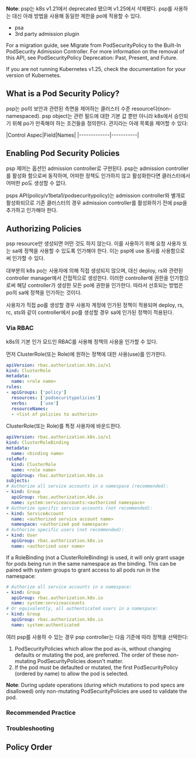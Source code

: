 **Note**:
psp는 k8s v1.21에서 deprecated 됐으며 v1.25에서 삭제됐다. psp를 사용하는 대신 아래 방법을 사용해 동일한 제한을 po에 적용할 수 있다.

- psa
- 3rd party admission plugin

For a migration guide, see Migrate from PodSecurityPolicy to the Built-In PodSecurity Admission Controller. For more information on the removal of this API, see PodSecurityPolicy Deprecation: Past, Present, and Future.

If you are not running Kubernetes v1.25, check the documentation for your version of Kubernetes.

## What is a Pod Security Policy?
psp는 po의 보안과 관련된 측면을 제어하는 클러스터 수준 resource다(non-namespaced). psp object는 관련 필드에 대한 기본 값 뿐만 아니라 k8s에서 승인되기 위해 po가 만족해야 하는 조건들을 정의한다. 관지라는 아래 목록을 제어할 수 있다:

|Control Aspec|Field|Names|
|-------------|-----------|

## Enabling Pod Security Policies
psp 제어는 옵션인 admission controller로 구현된다. psp는 admission controller를 활성화 함으로써 동작하며, 어떠한 정책도 인가하지 않고 활성화한다면 클러스터에서 어떠한 po도 생성할 수 없다.

psps API(policy/v1beta1/podsecuritypolicy)는 admission controller와 별개로 활성화되므로 기존 클러스터의 경우 admission controller를 활성화하기 전에 psp을 추가하고 인가해야 한다.

## Authorizing Policies
psp resource만 생성되면 어떤 것도 하지 않는다. 이를 사용하기 위해 요청 사용자 또는 sa에 정책을 사용할 수 있도록 인가해야 한다. 이는 psp에 use 동사를 사용함으로 써 인가할 수 있다.

대부분의 k8s po는 사용자에 의해 직접 생성되지 않으며, 대신 deploy, rs와 관련된 controller manager에서 간접적으로 생성한다. 이러한 controller에 권한을 인가함으로써 해당 controller가 생성한 모든 po에 권한을 인가한다. 따라서 선호되는 방법은 po의 sa에 정책을 인가하는 것이다.

사용자가 직접 po를 생성할 경우 사용자 계정에 인가된 정책이 적용되며 deploy, rs, rc, sts와 같이 controller에서 po를 생성할 경우 sa에 인가된 정책이 적용된다.

### Via RBAC
k8s의 기본 인가 모드인 RBAC를 사용해 정책의 사용을 인가할 수 있다.

먼저 ClusterRole(또는 Role)에 원하는 정책에 대한 사용(use)를 인가한다.

``` yaml
apiVersion: rbac.authorization.k8s.io/v1
kind: ClusterRole
metadata:
  name: <role name>
rules:
- apiGroups: ['policy']
  resources: ['podsecuritypolicies']
  verbs:     ['use']
  resourceNames:
  - <list of policies to authorize>
```

ClusterRole(또는 Role)를 특정 사용자에 바운드한다.

``` yaml
apiVersion: rbac.authorization.k8s.io/v1
kind: ClusterRoleBinding
metadata:
  name: <binding name>
roleRef:
  kind: ClusterRole
  name: <role name>
  apiGroup: rbac.authorization.k8s.io
subjects:
# Authorize all service accounts in a namespace (recommended):
- kind: Group
  apiGroup: rbac.authorization.k8s.io
  name: system:serviceaccounts:<authorized namespace>
# Authorize specific service accounts (not recommended):
- kind: ServiceAccount
  name: <authorized service account name>
  namespace: <authorized pod namespace>
# Authorize specific users (not recommended):
- kind: User
  apiGroup: rbac.authorization.k8s.io
  name: <authorized user name>
```

If a RoleBinding (not a ClusterRoleBinding) is used, it will only grant usage for pods being run in the same namespace as the binding. This can be paired with system groups to grant access to all pods run in the namespace:

``` yaml
# Authorize all service accounts in a namespace:
- kind: Group
  apiGroup: rbac.authorization.k8s.io
  name: system:serviceaccounts
# Or equivalently, all authenticated users in a namespace:
- kind: Group
  apiGroup: rbac.authorization.k8s.io
  name: system:authenticated
  ```

여러 psp를 사용하 수 있는 경우 psp controller는 다음 기준에 따라 정책을 선택한다:

1. PodSecurityPolicies which allow the pod as-is, without changing defaults or mutating the pod, are preferred. The order of these non-mutating PodSecurityPolicies doesn't matter.
2. If the pod must be defaulted or mutated, the first PodSecurityPolicy (ordered by name) to allow the pod is selected.

**Note**: During update operations (during which mutations to pod specs are disallowed) only non-mutating PodSecurityPolicies are used to validate the pod.

### Recommended Practice

### Troubleshooting

## Policy Order